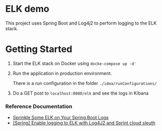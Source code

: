 # ELK demo

This project uses Spring Boot and Log4j2 to perform logging to the ELK stack.

# Getting Started

1. Start the ELK stack on Docker using `docke-compose up -d'`
2. Run the application in production environment.
   
   There is a run configuration in the folder `./idea/runConfigurations/`
3. Do a GET post to `localhost:8080/elk` and see the logs in Kibana

### Reference Documentation

* [Sprinkle Some ELK on Your Spring Boot Logs](https://dzone.com/articles/sprinkle-some-elk-on-your-spring-boot-logs)
* [[Spring] Enable logging to ELK with Log4J2 and Sprint cloud sleuth](https://www.chunho-ling.com/2021/02/10/spring-enable-logging-to-elk-with-log4j2-and-sprint-cloud-sleuth/)

